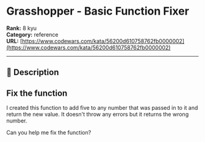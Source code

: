 # Grasshopper - Basic Function Fixer

**Rank:** 8 kyu  
**Category:** reference  
**URL:** [https://www.codewars.com/kata/56200d610758762fb0000002](https://www.codewars.com/kata/56200d610758762fb0000002)

---

## 📝 Description

## Fix the function

I created this function to add five to any number that was passed in to it and return the new value.
It doesn't throw any errors but it returns the wrong number.

Can you help me fix the function?
